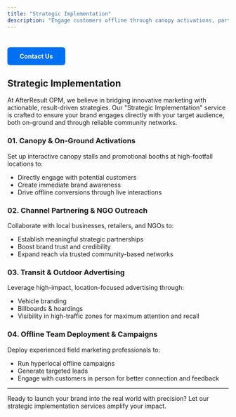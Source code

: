 ```yaml
---
title: "Strategic Implementation"
description: "Engage customers offline through canopy activations, partnerships, and outdoor campaigns."
---
```

<a href="https://wa.me/919991283530?text=Hi%2C%20I%20am%20interested%20in%20Strategic%20Implementation%2C%20please%20arrange%20a%20call%20back." style="
  display: inline-block;
  padding: 12px 28px;
  background-color: #0070f3;
  color: #fff;
  border-radius: 6px;
  text-decoration: none;
  font-weight: bold;
  margin-top: 24px;
  transition: background 0.2s;
">
  Contact Us
</a>


## Strategic Implementation

At AfterResult OPM, we believe in bridging innovative marketing with actionable, result-driven strategies. Our "Strategic Implementation" service is crafted to ensure your brand engages directly with your target audience, both on-ground and through reliable community networks.

### 01. Canopy & On-Ground Activations
Set up interactive canopy stalls and promotional booths at high-footfall locations to:
- Directly engage with potential customers
- Create immediate brand awareness
- Drive offline conversions through live interactions

### 02. Channel Partnering & NGO Outreach
Collaborate with local businesses, retailers, and NGOs to:
- Establish meaningful strategic partnerships
- Boost brand trust and credibility
- Expand reach via trusted community-based networks

### 03. Transit & Outdoor Advertising
Leverage high-impact, location-focused advertising through:
- Vehicle branding
- Billboards & hoardings
- Visibility in high-traffic zones for maximum attention and recall

### 04. Offline Team Deployment & Campaigns
Deploy experienced field marketing professionals to:
- Run hyperlocal offline campaigns
- Generate targeted leads
- Engage with customers in person for better connection and feedback

---

Ready to launch your brand into the real world with precision? Let our strategic implementation services amplify your impact.
